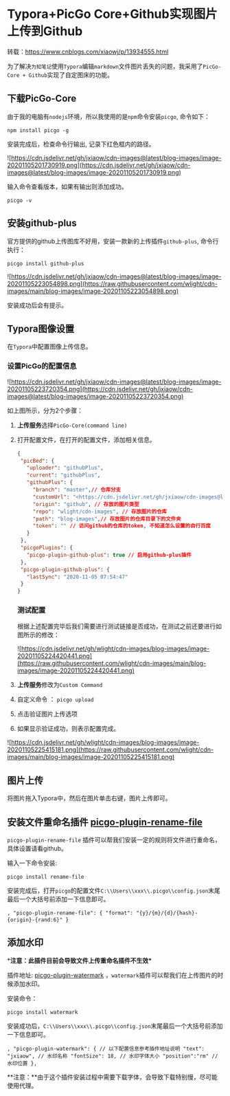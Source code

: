# Typora+PicGo Core+Github实现图片上传到Github


转载：https://www.cnblogs.com/xiaowj/p/13934555.html

为了解决`为知笔记`使用`Typora`编辑`markdown`文件图片丢失的问题，我采用了`PicGo-Core + Github`实现了自定图床的功能。

## **下载PicGo-Core**

由于我的电脑有`nodejs`环境，所以我使用的是`npm`命令安装`picgo`, 命令如下：

```
npm install picgo -g
```

安装完成后，检查命令行输出, 记录下红色框内的路径。

![https://cdn.jsdelivr.net/gh/jxiaow/cdn-images@latest/blog-images/image-20201105201730919.png](https://cdn.jsdelivr.net/gh/jxiaow/cdn-images@latest/blog-images/image-20201105201730919.png)

输入命令查看版本，如果有输出则添加成功。

```
picgo -v
```

## **安装github-plus**

官方提供的github上传图库不好用，安装一款新的上传插件`github-plus`, 命令行执行：

```
picgo install github-plus
```

![https://cdn.jsdelivr.net/gh/jxiaow/cdn-images@latest/blog-images/image-20201105223054898.png](https://raw.githubusercontent.com/wlight/cdn-images/main/blog-images/image-20201105223054898.png)

安装成功后会有提示。

## **Typora图像设置**

在`Typora`中配置图像上传信息。

### **设置PicGo的配置信息**

![https://cdn.jsdelivr.net/gh/jxiaow/cdn-images@latest/blog-images/image-20201105223720354.png](https://cdn.jsdelivr.net/gh/jxiaow/cdn-images@latest/blog-images/image-20201105223720354.png)

如上图所示，分为2个步骤：

1. **上传服务**选择`PicGo-Core(command line)`

2. 打开配置文件，在打开的配置文件，添加相关信息。

   ```json
   {
    "picBed": {
      "uploader": "githubPlus",
      "current": "githubPlus",
      "githubPlus": {
        "branch": "master",// 仓库分支
        "customUrl": "<https://cdn.jsdelivr.net/gh/jxiaow/cdn-images@latest>", // 访问的自定义url
        "origin": "github", // 存放的图片类型
        "repo": "wlight/cdn-images", // 存放图片的仓库
        "path": "blog-images",// 存放图片的仓库目录下的文件夹
        "token": "" // 访问github的仓库的token, 不知道怎么设置的自行百度
      }
    },
    "picgoPlugins": {
      "picgo-plugin-github-plus": true // 启用github-plus插件
    },
    "picgo-plugin-github-plus": {
      "lastSync": "2020-11-05 07:54:47"
    }
   }
   ```

   ### **测试配置**

   根据上述配置完毕后我们需要进行测试链接是否成功，在测试之前还要进行如图所示的修改：

   ![https://cdn.jsdelivr.net/gh/wlight/cdn-images/blog-images/image-20201105224420441.png](https://raw.githubusercontent.com/wlight/cdn-images/main/blog-images/image-20201105224420441.png)

3. **上传服务**修改为`Custom Command`

4. 自定义命令 ： `picgo upload`

5. 点击验证图片上传选项

6. 如果显示验证成功，则表示配置完成。

![https://cdn.jsdelivr.net/gh/wlight/cdn-images/blog-images/image-20201105225415181.png](https://raw.githubusercontent.com/wlight/cdn-images/main/blog-images/image-20201105225415181.png)

## **图片上传**

将图片拖入Typora中，然后在图片单击右键，图片上传即可。

## **安装文件重命名插件 [picgo-plugin-rename-file](https://github.com/liuwave/picgo-plugin-rename-file)**

`picgo-plugin-rename-file` 插件可以帮我们安装一定的规则将文件进行重命名，具体设置请看github。

输入一下命令安装:

```
picgo install rename-file
```

安装完成后，打开`picgo`的配置文件`C:\\Users\\xxx\\.picgo\\config.json`末尾最后一个大括号前添加一下信息即可。

```
, "picgo-plugin-rename-file": { "format": "{y}/{m}/{d}/{hash}-{origin}-{rand:6}" }
```

## **添加水印**

***注意：此插件目前会导致文件上传重命名插件不生效\***

插件地址: [picgo-plugin-watermark](https://github.com/Dec-F/picgo-plugin-watermark) ，`watermark`插件可以帮我们在上传图片的时候添加水印。

安装命令：

```
picgo install watermark
```

安装成功后，`C:\\Users\\xxx\\.picgo\\config.json`末尾最后一个大括号前添加一下信息即可。

```
, "picgo-plugin-watermark": { // 以下配置信息参考插件地址说明 "text": "jxiaow", // 水印名称 "fontSize": 18, // 水印字体大小 "position":"rm" // 水印位置 },
```

**注意：**由于这个插件安装过程中需要下载字体，会导致下载特别慢，尽可能使用代理。

